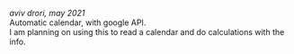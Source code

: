 <i> aviv drori, may 2021 </i><br>
Automatic calendar, with google API.<br>
I am planning on using this to read a calendar and do calculations with the info.
